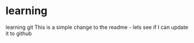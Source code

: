 # learning
learning git
This is a simple change to the readme - lets see if I can update it to github

